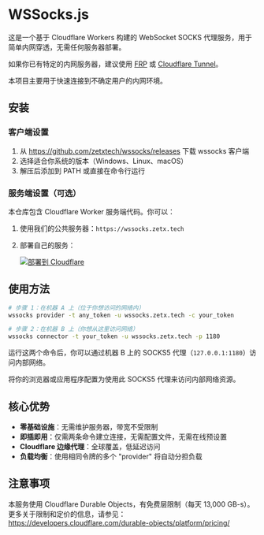 # WSSocks.js

这是一个基于 Cloudflare Workers 构建的 WebSocket SOCKS 代理服务，用于简单内网穿透，无需任何服务器部署。

如果你已有特定的内网服务器，建议使用 [FRP](https://github.com/fatedier/frp) 或 [Cloudflare Tunnel](https://developers.cloudflare.com/cloudflare-one/connections/connect-networks/)。

本项目主要用于快速连接到不确定用户的内网环境。

## 安装

### 客户端设置

1. 从 https://github.com/zetxtech/wssocks/releases 下载 wssocks 客户端
2. 选择适合你系统的版本（Windows、Linux、macOS）
3. 解压后添加到 PATH 或直接在命令行运行

### 服务端设置（可选）

本仓库包含 Cloudflare Worker 服务端代码。你可以：

1. 使用我们的公共服务器：`https://wssocks.zetx.tech`
2. 部署自己的服务：

   [![部署到 Cloudflare](https://deploy.workers.cloudflare.com/button)](https://deploy.workers.cloudflare.com/?url=https://github.com/zetxtech/wssocks.js)

## 使用方法

```bash
# 步骤 1：在机器 A 上（位于你想访问的网络内）
wssocks provider -t any_token -u wssocks.zetx.tech -c your_token

# 步骤 2：在机器 B 上（你想从这里访问网络）
wssocks connector -t your_token -u wssocks.zetx.tech -p 1180
```

运行这两个命令后，你可以通过机器 B 上的 SOCKS5 代理（`127.0.0.1:1180`）访问内部网络。

将你的浏览器或应用程序配置为使用此 SOCKS5 代理来访问内部网络资源。

## 核心优势

- **零基础设施**：无需维护服务器，带宽不受限制
- **即插即用**：仅需两条命令建立连接，无需配置文件，无需在线预设置
- **Cloudflare 边缘代理**：全球覆盖，低延迟访问
- **负载均衡**：使用相同令牌的多个 "provider" 将自动分担负载

## 注意事项

本服务使用 Cloudflare Durable Objects，有免费层限制（每天 13,000 GB-s）。
更多关于限制和定价的信息，请参见：https://developers.cloudflare.com/durable-objects/platform/pricing/
